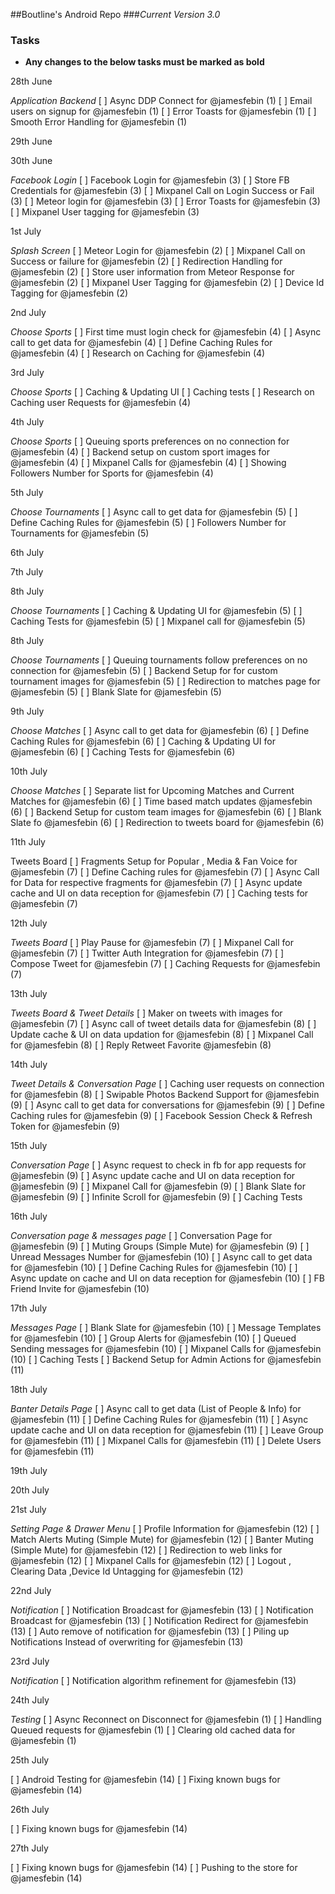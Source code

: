 ##Boutline's Android Repo
###*Current Version 3.0*


### Tasks
- **Any changes to the below tasks must be marked as bold**


28th June

*Application Backend*
[ ] Async DDP Connect for @jamesfebin (1)
[ ] Email users on signup for @jamesfebin (1)
[ ] Error Toasts for @jamesfebin (1)
[ ] Smooth Error Handling for @jamesfebin (1)


29th June




30th June

*Facebook Login*
[ ] Facebook Login for @jamesfebin (3)
[ ] Store FB Credentials for @jamesfebin (3)
[ ] Mixpanel Call on Login Success or Fail (3)
[ ] Meteor login for @jamesfebin (3)
[ ] Error Toasts for @jamesfebin (3)
[ ] Mixpanel User tagging for @jamesfebin (3)

1st July

*Splash Screen*
[ ] Meteor Login for @jamesfebin (2)
[ ] Mixpanel Call on Success or failure for @jamesfebin (2)
[ ] Redirection Handling for @jamesfebin (2)
[ ] Store user information from Meteor Response for @jamesfebin (2)
[ ] Mixpanel User Tagging for @jamesfebin (2)
[ ] Device Id Tagging for @jamesfebin (2)

2nd July

*Choose Sports*
[ ] First time must login check for @jamesfebin (4)
[ ] Async call to get data for @jamesfebin (4)
[ ] Define Caching Rules for @jamesfebin (4)
[ ] Research on Caching for @jamesfebin (4)

3rd July

*Choose Sports*
[ ] Caching & Updating UI
[ ] Caching tests
[ ] Research on Caching user Requests for @jamesfebin (4)

4th July

*Choose Sports*
[ ] Queuing sports preferences on no connection for @jamesfebin (4)
[ ] Backend setup on custom sport images for @jamesfebin (4)
[ ] Mixpanel Calls for @jamesfebin (4)
[ ] Showing Followers Number for Sports for @jamesfebin (4)


5th July

*Choose Tournaments*
[ ] Async call to get data for @jamesfebin (5)
[ ] Define Caching Rules for @jamesfebin (5)
[ ] Followers Number for Tournaments for @jamesfebin (5)



6th July


7th July



8th July

*Choose Tournaments*
[ ] Caching & Updating UI for @jamesfebin (5)
[ ] Caching Tests for @jamesfebin (5)
[ ] Mixpanel call for @jamesfebin (5)


8th July

*Choose Tournaments*
[ ] Queuing tournaments follow preferences on no connection for @jamesfebin (5)
[ ] Backend Setup for for custom tournament images for @jamesfebin (5)
[ ] Redirection to matches page for @jamesfebin (5)
[ ] Blank Slate for @jamesfebin (5)


9th July

*Choose Matches*
[ ] Async call to get data for @jamesfebin (6)
[ ] Define Caching Rules for @jamesfebin (6)
[ ] Caching & Updating UI for @jamesfebin (6)
[ ] Caching Tests for @jamesfebin (6)


10th July

*Choose Matches*
[ ] Separate list for Upcoming Matches and Current Matches for @jamesfebin (6)
[ ] Time based match updates @jamesfebin (6)
[ ] Backend Setup for custom team images for @jamesfebin (6)
[ ] Blank Slate fo @jamesfebin (6)
[ ] Redirection to tweets board for @jamesfebin (6)


11th July

Tweets Board
[ ] Fragments Setup for Popular , Media & Fan Voice for @jamesfebin (7)
[ ] Define Caching rules for @jamesfebin (7)
[ ] Async Call for Data for respective fragments for @jamesfebin (7)
[ ] Async update cache and UI on data reception for @jamesfebin (7)
[ ] Caching tests for @jamesfebin (7)

12th July

*Tweets Board*
[ ] Play Pause for @jamesfebin (7)
[ ] Mixpanel Call for @jamesfebin (7)
[ ] Twitter Auth Integration for @jamesfebin (7)
[ ] Compose Tweet for @jamesfebin (7)
[ ] Caching Requests for @jamesfebin (7)

13th July

*Tweets Board & Tweet Details*
[ ] Maker on tweets with images for @jamesfebin (7)
[ ] Async call of tweet details data for @jamesfebin (8)
[ ] Update cache & UI on data updation for @jamesfebin (8)
[ ] Mixpanel Call for @jamesfebin (8)
[ ] Reply Retweet Favorite @jamesfebin (8)

14th July

*Tweet Details & Conversation Page*
[ ] Caching user requests on connection for @jamesfebin (8)
[ ] Swipable Photos Backend Support for @jamesfebin (9)
[ ] Async call to get data for conversations for @jamesfebin (9)
[ ] Define Caching rules for @jamesfebin (9)
[ ] Facebook Session Check & Refresh Token for @jamesfebin (9)


15th July

*Conversation Page*
[ ] Async request to check in fb for app requests for @jamesfebin (9)
[ ] Async update cache and UI on data reception for @jamesfebin (9)
[ ] Mixpanel Call for @jamesfebin (9)
[ ] Blank Slate for @jamesfebin (9)
[ ] Infinite Scroll for @jamesfebin (9)
[ ] Caching Tests

16th July

*Conversation page & messages page*
[ ] Conversation Page for @jamesfebin (9)
[ ] Muting Groups (Simple Mute) for @jamesfebin (9)
[ ] Unread Messages Number  for @jamesfebin (10)
[ ] Async call to get data for @jamesfebin (10)
[ ] Define Caching Rules for @jamesfebin (10)
[ ] Async update on cache and UI on data reception for @jamesfebin (10)
[ ] FB Friend Invite for @jamesfebin (10)

17th July

*Messages Page*
[ ] Blank Slate for @jamesfebin (10)
[ ] Message Templates for @jamesfebin (10)
[ ] Group Alerts for @jamesfebin (10)
[ ] Queued Sending messages for @jamesfebin (10)
[ ] Mixpanel Calls for @jamesfebin (10)
[ ] Caching Tests
[ ] Backend Setup for Admin Actions for @jamesfebin (11)

18th July

*Banter Details Page*
[ ] Async call to get data (List of People & Info) for @jamesfebin (11)
[ ] Define Caching Rules for @jamesfebin (11)
[ ] Async update cache and UI on data reception for @jamesfebin (11)
[ ] Leave Group for @jamesfebin (11)
[ ] Mixpanel Calls for @jamesfebin (11)
[ ] Delete Users for @jamesfebin (11)

19th July

20th July


21st July

*Setting Page & Drawer Menu*
[ ] Profile Information for @jamesfebin (12)
[ ] Match Alerts Muting (Simple Mute) for @jamesfebin (12)
[ ] Banter Muting (Simple Mute) for @jamesfebin (12)
[ ] Redirection to web links for @jamesfebin (12)
[ ] Mixpanel Calls for @jamesfebin (12)
[ ] Logout , Clearing Data ,Device Id Untagging for @jamesfebin (12)


22nd July

*Notification*
[ ] Notification Broadcast for @jamesfebin (13)
[ ] Notification Broadcast for @jamesfebin (13)
[ ] Notification Redirect for @jamesfebin (13)
[ ] Auto remove of notification for @jamesfebin (13)
[ ] Piling up Notifications Instead of overwriting for @jamesfebin (13)

23rd July

*Notification*
[ ] Notification algorithm refinement for @jamesfebin (13)

24th July

*Testing*
[ ] Async Reconnect on Disconnect for @jamesfebin (1)
[ ] Handling Queued requests for @jamesfebin (1)
[ ] Clearing old cached data for @jamesfebin (1)

25th July

[ ] Android Testing for @jamesfebin (14)
[ ] Fixing known bugs for @jamesfebin (14)


26th July

[ ] Fixing known bugs for @jamesfebin (14)

27th July

[ ] Fixing known bugs for @jamesfebin (14)
[ ] Pushing to the store for @jamesfebin (14)
